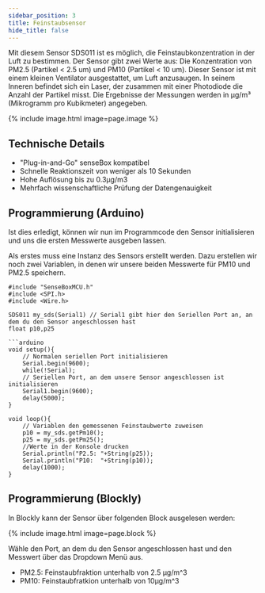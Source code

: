 ```yaml
---
sidebar_position: 3
title: Feinstaubsensor
hide_title: false
---
```


Mit diesem Sensor SDS011 ist es möglich, die Feinstaubkonzentration in der Luft zu bestimmen. Der Sensor gibt zwei Werte aus: Die Konzentration von PM2.5 (Partikel < 2.5 um) und PM10 (Partikel < 10 um). Dieser Sensor ist mit einem kleinen Ventilator ausgestattet, um Luft anzusaugen. In seinem Inneren befindet sich ein Laser, der zusammen mit einer Photodiode die Anzahl der Partikel misst. Die Ergebnisse der Messungen werden in µg/m³ (Mikrogramm pro Kubikmeter) angegeben.

{% include image.html image=page.image %}

## Technische Details
* "Plug-in-and-Go" senseBox kompatibel
* Schnelle Reaktionszeit von weniger als 10 Sekunden
* Hohe Auflösung bis zu 0.3µg/m3
* Mehrfach wissenschaftliche Prüfung der Datengenauigkeit

## Programmierung (Arduino)

Ist dies erledigt, können wir nun im Programmcode den Sensor initialisieren und uns die ersten Messwerte ausgeben lassen.

Als erstes muss eine Instanz des Sensors erstellt werden. Dazu erstellen wir noch zwei Variablen, in denen wir unsere beiden Messwerte für PM10 und PM2.5 speichern.

```arduino
#include "SenseBoxMCU.h"
#include <SPI.h>
#include <Wire.h>

SDS011 my_sds(Serial1) // Serial1 gibt hier den Seriellen Port an, an dem du den Sensor angeschlossen hast
float p10,p25

```arduino
void setup(){
    // Normalen seriellen Port initialisieren
    Serial.begin(9600);
    while(!Serial);
    // Seriellen Port, an dem unsere Sensor angeschlossen ist initialisieren
    Serial1.begin(9600);
    delay(5000);
}

void loop(){
    // Variablen den gemessenen Feinstaubwerte zuweisen
    p10 = my_sds.getPm10();
    p25 = my_sds.getPm25();
    //Werte in der Konsole drucken
    Serial.println("P2.5: "+String(p25));
    Serial.println("P10:  "+String(p10));
    delay(1000);
}
```

## Programmierung (Blockly)

In Blockly kann der Sensor über folgenden Block ausgelesen werden:

{% include image.html image=page.block %}

Wähle den Port, an dem du den Sensor angeschlossen hast und den Messwert über das Dropdown Menü aus.

- PM2.5: Feinstaubfraktion unterhalb von 2.5 µg/m^3
- PM10: Feinstaubfratkion unterhalb von 10µg/m^3
